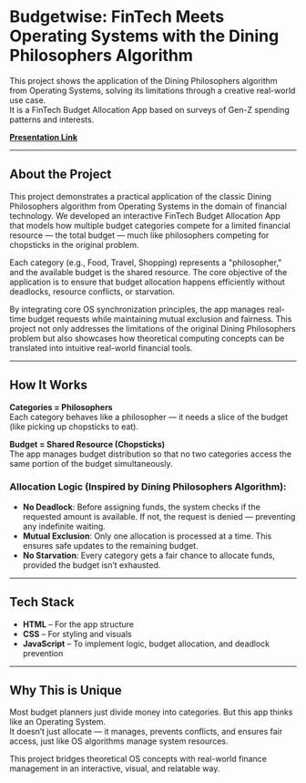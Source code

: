 # Budgetwise: FinTech Meets Operating Systems with the Dining Philosophers Algorithm

This project shows the application of the Dining Philosophers algorithm from Operating Systems, solving its limitations through a creative real-world use case.  
It is a FinTech Budget Allocation App based on surveys of Gen-Z spending patterns and interests.  

**[Presentation Link](https://www.canva.com/design/DAGjfZuyihI/-s94p3p_25FhbSEf8QIgjQ/edit?utm_content=DAGjfZuyihI&utm_campaign=designshare&utm_medium=link2&utm_source=sharebutton)**

---

## About the Project

This project demonstrates a practical application of the classic Dining Philosophers algorithm from Operating Systems in the domain of financial technology. We developed an interactive FinTech Budget Allocation App that models how multiple budget categories compete for a limited financial resource — the total budget — much like philosophers competing for chopsticks in the original problem.

Each category (e.g., Food, Travel, Shopping) represents a "philosopher," and the available budget is the shared resource. The core objective of the application is to ensure that budget allocation happens efficiently without deadlocks, resource conflicts, or starvation.

By integrating core OS synchronization principles, the app manages real-time budget requests while maintaining mutual exclusion and fairness. This project not only addresses the limitations of the original Dining Philosophers problem but also showcases how theoretical computing concepts can be translated into intuitive real-world financial tools.

---

## How It Works

**Categories = Philosophers**  
Each category behaves like a philosopher — it needs a slice of the budget (like picking up chopsticks to eat).

**Budget = Shared Resource (Chopsticks)**  
The app manages budget distribution so that no two categories access the same portion of the budget simultaneously.

### Allocation Logic (Inspired by Dining Philosophers Algorithm):

- **No Deadlock**: Before assigning funds, the system checks if the requested amount is available. If not, the request is denied — preventing any indefinite waiting.
- **Mutual Exclusion**: Only one allocation is processed at a time. This ensures safe updates to the remaining budget.
- **No Starvation**: Every category gets a fair chance to allocate funds, provided the budget isn’t exhausted.

---

## Tech Stack

- **HTML** – For the app structure  
- **CSS** – For styling and visuals  
- **JavaScript** – To implement logic, budget allocation, and deadlock prevention  

---

## Why This is Unique

Most budget planners just divide money into categories. But this app thinks like an Operating System.  
It doesn’t just allocate — it manages, prevents conflicts, and ensures fair access, just like OS algorithms manage system resources.

This project bridges theoretical OS concepts with real-world finance management in an interactive, visual, and relatable way.

